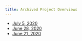 ```yaml
---
title: Archived Project Overviews
---
```

- [July 5, 2020](2020-07-05.md)
- [June 28, 2020](2020-06-28.md)
- [June 21, 2020](2020-06-21.md)
